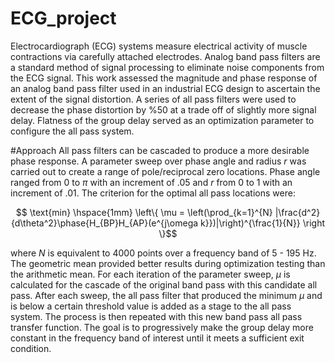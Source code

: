 # ECG_project
Electrocardiograph (ECG) systems measure electrical activity of muscle contractions via carefully attached electrodes. Analog band pass filters are a standard method of signal processing to eliminate noise components from the ECG signal. This work assessed the magnitude and phase response of an analog band pass filter used in an industrial ECG design to ascertain the extent of the signal distortion. A series of all pass filters were used to decrease the phase distortion by \%50 at a trade off of slightly more signal delay. Flatness of the group delay served as an optimization parameter to configure the all pass system.

#Approach
All pass filters can be cascaded to produce a more desirable phase response. A parameter sweep over phase angle and radius $r$ was carried out to create a range of pole/reciprocal zero locations. Phase angle ranged from 0 to $\pi$ with an increment of .05 and $r$ from 0 to 1 with an increment of .01. The criterion for the optimal all pass locations were:

```math
    \text{min} \hspace{1mm} \left\{ \mu = \left(\prod_{k=1}^{N} |\frac{d^2}{d\theta^2}\phase{H_{BP}H_{AP}(e^{j\omega k}})|\right)^{\frac{1}{N}}  \right \}
```
 where $N$ is equivalent to 4000 points over a frequency band of 5 - 195 Hz. The geometric mean provided better results during optimization testing than the arithmetic mean. For each iteration of the parameter sweep, $\mu$ is calculated for the cascade of the original band pass with this candidate all pass. After each sweep, the all pass filter that produced the minimum $\mu$ and is below a certain threshold value is added as a stage to the all pass system. The process is then repeated with this new band pass all pass transfer function. The goal is to progressively make the group delay more constant in the frequency band of interest until it meets a sufficient exit condition. 

